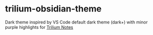 # trilium-obsidian-theme
Dark theme inspired by VS Code default dark theme (dark+) with minor purple highlights for [Trilium Notes](https://github.com/zadam/trilium)


